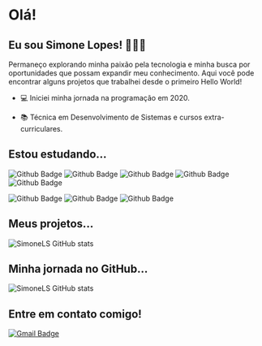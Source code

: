 # Olá!
## Eu sou Simone Lopes! 👩🏻‍💻
Permaneço explorando minha paixão pela tecnologia e minha busca por oportunidades que possam expandir meu conhecimento. Aqui você pode encontrar alguns projetos que trabalhei desde o primeiro Hello World!

- :computer: Iniciei minha jornada na programação em 2020.

- :books: Técnica em Desenvolvimento de Sistemas e cursos extra-curriculares.

## Estou estudando...
![Github Badge](https://img.shields.io/badge/HTML5-E34F26?style=for-the-badge&logo=html5&logoColor=white)
![Github Badge](https://img.shields.io/badge/CSS3-1572B6?style=for-the-badge&logo=css3&logoColor=white)
![Github Badge](https://img.shields.io/badge/JavaScript-323330?style=for-the-badge&logo=javascript&logoColor=F7DF1E)
![Github Badge](https://img.shields.io/badge/PHP-777BB4?style=for-the-badge&logo=php&logoColor=white)
![Github Badge](https://img.shields.io/badge/Java-ED8B00?style=for-the-badge&logo=java&logoColor=white)

![Github Badge](https://img.shields.io/badge/Microsoft%20SQL%20Server-CC2927?style=for-the-badge&logo=microsoft%20sql%20server&logoColor=white)
![Github Badge](https://img.shields.io/badge/MySQL-005C84?style=for-the-badge&logo=mysql&logoColor=white)
![Github Badge](https://img.shields.io/badge/React_Native-20232A?style=for-the-badge&logo=react&logoColor=61DAFB)

## Meus projetos...
![SimoneLS GitHub stats](https://github-readme-stats.vercel.app/api/top-langs/?username=SimoneLS&langs_count=10&layout=compact&theme=tokyonight)

## Minha jornada no GitHub...
![SimoneLS GitHub stats](https://github-readme-stats.vercel.app/api?username=SimoneLS&show_icons=true&theme=tokyonight)
    
## Entre em contato comigo!
[![Gmail Badge](https://img.shields.io/badge/-SimoneLS-c14438?style=flat-square&logo=Gmail&logoColor=white&link=mailto:simone.lopes.santos2@gmail.com)](mailto:simone.lopes.santos2@gmail.com)
